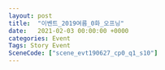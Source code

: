 ```yaml
---
layout: post
title:  "이벤트_2019여름_0화_오프닝"
date:   2021-02-03 00:00:00 +0000
categories: Event
Tags: Story Event
SceneCode: ["scene_evt190627_cp0_q1_s10"]
---
```


